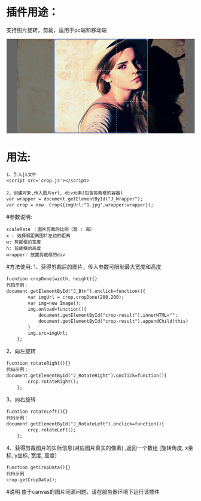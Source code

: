 # 插件用途：
支持图片旋转，剪裁，适用于pc端和移动端


![image](https://github.com/BabyLian/crop/raw/master/screenshots.png)
# 用法:
```
1、引入js文件
<script src='crop.js'></script>

2、创建对象,传入图片url, div元素(包含剪裁框的容器)
var wrapper = document.getElementById("J_Wrapper");
var crop = new  Crop({imgUrl:"1.jpg",wrapper:wrapper});
```

#参数说明:
```
scaleRate ：图片剪裁的比例（宽 : 高）
x : 选择框距离图片左边的距离
w: 剪裁框的宽度
h: 剪裁框的高度
wrapper: 放置剪裁框的div
```

#方法使用:
1、获得剪裁后的图片，传入参数可限制最大宽度和高度
```
fucntion cropDone(width, height){}
代码示例：
document.getElementById("J_Btn").onclick=function(){
        var imgUrl = crop.cropDone(200,200);
        var img=new Image();
        img.onload=function(){
            document.getElementById("crop-result").innerHTML="";
            document.getElementById("crop-result").appendChild(this)
        }
        img.src=imgUrl;
    };
  ```
  
2、向左旋转
```
fucntion rotateRight(){}
代码示例：
document.getElementById("J_RotateRight").onclick=function(){
        crop.rotateRight();
    };
```
3、向右旋转
```
fucntion rotateLeft(){}
代码示例：
document.getElementById("J_RotateLeft").onclick=function(){
        crop.rotateLeft();
    };
```
4、获得剪裁图片的实际信息(对应图片真实的像素) ,返回一个数组 [旋转角度, x坐标, y坐标, 宽度, 高度]
```
function getCropData(){}
代码示例
crop.getCropData();
```

#说明
由于canvas的图片同源问题，请在服务器环境下运行该插件

